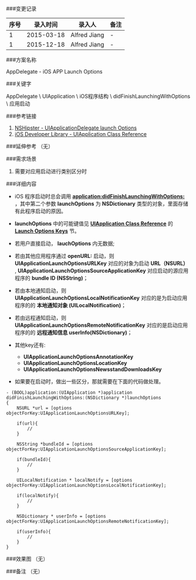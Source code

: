 ###变更记录

| 序号 | 录入时间 | 录入人 | 备注 |
| -- | -- | -- | -- |
| 1 | 2015-03-18 | Alfred Jiang | - |
| 1 | 2015-12-18 | Alfred Jiang | - |

###方案名称

AppDelegate - iOS APP Launch Options

###关键字

AppDelegate \ UIApplication \ iOS程序结构 \ didFinishLaunchingWithOptions \ 应用启动

###参考链接
1. [NSHipster - UIApplicationDelegate launch Options](http://nshipster.com/launch-options/)
2. [iOS Developer Library - UIApplication Class Reference](https://developer.apple.com/library/ios/documentation/UIKit/Reference/UIApplication_Class/)

###延伸参考
（无）

###需求场景

1. 需要对应用启动进行类别区分时

###详细内容

* iOS 程序启动时总会调用 **[application:didFinishLaunchingWithOptions:](https://developer.apple.com/library/ios/documentation/UIKit/Reference/UIApplicationDelegate_Protocol/#//apple_ref/occ/intfm/UIApplicationDelegate/application:didFinishLaunchingWithOptions:)** ，其中第二个参数 **launchOptions** 为 **NSDictionary** 类型的对象，里面存储有此程序启动的原因。

* **launchOptions** 中的可能键值见 **[UIApplication Class Reference](https://developer.apple.com/library/ios/documentation/UIKit/Reference/UIApplication_Class/)**  的  **[Launch Options Keys](https://developer.apple.com/library/ios/documentation/UIKit/Reference/UIApplicationDelegate_Protocol/#//apple_ref/doc/constant_group/Launch_Options_Keys)** 节。

* 若用户直接启动， **lauchOptions** 内无数据;

* 若由其他应用程序通过 **openURL:** 启动，则 **UIApplicationLaunchOptionsURLKey** 对应的对象为启动 **URL（NSURL）** , **UIApplicationLaunchOptionsSourceApplicationKey** 对应启动的源应用程序的 **bundle ID (NSString)**；

* 若由本地通知启动，则 **UIApplicationLaunchOptionsLocalNotificationKey** 对应的是为启动应用程序的的 **本地通知对象 (UILocalNotification)**；

* 若由远程通知启动，则 **UIApplicationLaunchOptionsRemoteNotificationKey** 对应的是启动应用程序的的 **远程通知信息 userInfo(NSDictionary)**；

* 其他key还有:
    * **UIApplicationLaunchOptionsAnnotationKey**
    * **UIApplicationLaunchOptionsLocationKey**
    * **UIApplicationLaunchOptionsNewsstandDownloadsKey**

* 如果要在启动时，做出一些区分，那就需要在下面的代码做处理。

```
- (BOOL)application:(UIApplication *)application didFinishLaunchingWithOptions:(NSDictionary *)launchOptions
{
    NSURL *url = [options objectForKey:UIApplicationLaunchOptionsURLKey];

    if(url){
        //
    }

    NSString *bundleId = [options objectForKey:UIApplicationLaunchOptionsSourceApplicationKey];

    if(bundleId){
        //
    }

    UILocalNotification * localNotify = [options objectForKey:UIApplicationLaunchOptionsLocalNotificationKey];

    if(localNotify){
        //
    }

    NSDictionary * userInfo = [options objectForKey:UIApplicationLaunchOptionsRemoteNotificationKey];

    if(userInfo){
        //
    }
}
```

###效果图
（无）

###备注
（无）
